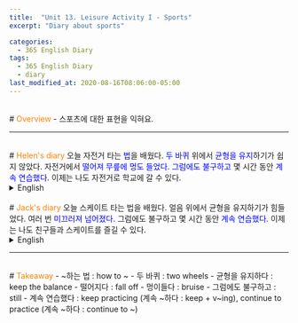 ```yaml
---
title:  "Unit 13. Leisure Activity I - Sports"
excerpt: "Diary about sports"

categories:
  - 365 English Diary
tags:
  - 365 English Diary
  - diary
last_modified_at: 2020-08-16T08:06:00-05:00
---
```

<!--
%% color
%% 주황색 : <span style="color:#FF8000"></span>
%% 파란색 : <span style="color:#0000FF"></span>
%% 빨간색 : <span style="color:#FF0000"></span>
%% 초록색 : <span style="color:#00FF00"></span>
%% 보라색 : <span style="color:#9A2EFE"></span>

주어 -> 서술어 -> 서술어 뒷자리 순으로 사고.

<span style="color:blue">
</span>
-->
<br>
# <span style="color:#FF8000">Overview</span>
- 스포츠에 대한 표현을 익혀요.
  
----
<br>
# <span style="color:#FF8000">Helen's diary</span>
오늘 자전거 타는 <span style="color:blue">법</span>을 배웠다.  
<span style="color:blue">두 바퀴</span> 위에서 <span style="color:blue">균형을 유지</span>하기가 쉽지 않았다.  
자전거에서 <span style="color:blue">떨어져 무릎에 멍도 들었다.</span>  
<span style="color:blue">그럼에도 불구하고</span> 몇 시간 동안 <span style="color:blue">계속 연습했다.</span>  
이제는 나도 자전거로 학교에 갈 수 있다.  
  
<details>
<summary>English</summary>
<div markdown="1">
I learned <span style="color:blue">how to</span> ride a bicycle today.  
It wasn't easy to <span style="color:blue">keep my balance on two wheels.</span>  
I <span style="color:blue">fell off</span> my bicycle and <span style="color:blue">bruised my knees.</span>  
<span style="color:blue">Still</span>, I <span style="color:blue">kept practicing</span> for hours.  
Now I can ride my bike to school.  
</div>
</details>
<br>
# <span style="color:#FF8000">Jack's diary</span>
오늘 스케이트 타는 법을 배웠다.  
얼음 위에서 균형을 유지하기가 힘들었다.  
여러 번 <span style="color:blue">미끄러져 넘어졌다.</span>  
그럼에도 불구하고 몇 시간 동안 <span style="color:blue">계속 연습했다.</span>  
이제는 나도 친구들과 스케이트를 즐길 수 있다.  
  
<details>
<summary>English</summary>
<div markdown="1">
I learned how to skate today.  
It wasn't easy to keep my balance on the ice.  
I <span style="color:blue">slipped and fell</span> so many times.  
Still, I <span style="color:blue">continued to practice</span> for hours.  
Now I can enjoy skating with my friends.  
</div>
</details>
  
----
<br>
# <span style="color:#FF8000">Takeaway</span>
- ~하는 법 : how to ~
- 두 바퀴 : two wheels
- 균형을 유지하다 : keep the balance
- 떨어지다 : fall off
- 멍이들다 : bruise
- 그럼에도 불구하고 : still
- 계속 연습했다 : keep practicing (계속 ~하다 : keep + v~ing), continue to practice (계속 ~하다 : continue to ~)

